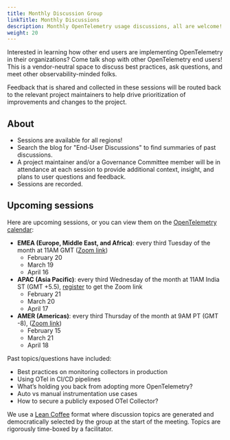```yaml
---
title: Monthly Discussion Group
linkTitle: Monthly Discussions
description: Monthly OpenTelemetry usage discussions, all are welcome!
weight: 20
---
```


Interested in learning how other end users are implementing OpenTelemetry in
their organizations? Come talk shop with other OpenTelemetry end users! This is
a vendor-neutral space to discuss best practices, ask questions, and meet other
observability-minded folks.

Feedback that is shared and collected in these sessions will be routed back to
the relevant project maintainers to help drive prioritization of improvements
and changes to the project.

## About

- Sessions are available for all regions!
- Search the blog for "End-User Discussions" to find summaries of past
  discussions.
- A project maintainer and/or a Governance Committee member will be in
  attendance at each session to provide additional context, insight, and plans
  to user questions and feedback.
- Sessions are recorded.

## Upcoming sessions

Here are upcoming sessions, or you can view them on the
[OpenTelemetry calendar](https://github.com/open-telemetry/community#calendar):

- **EMEA (Europe, Middle East, and Africa)**: every third Tuesday of the month
  at 11AM GMT ([Zoom link](https://us06web.zoom.us/j/85691064809?pwd=c0VCejh))
  - February 20
  - March 19
  - April 16
- **APAC (Asia Pacific)**: every third Wednesday of the month at 11AM India ST
  (GMT +5.5), [register](https://lu.ma/1w129wgu) to get the Zoom link
  - February 21
  - March 20
  - April 17
- **AMER (Americas)**: every third Thursday of the month at 9AM PT (GMT -8),
  ([Zoom link](https://us06web.zoom.us/j/87037874951?pwd=WGo3eUZpeWFZTlhJQXhJeXZhQmwvUT09))
  - February 15
  - March 21
  - April 18

Past topics/questions have included:

- Best practices on monitoring collectors in production
- Using OTel in CI/CD pipelines
- What’s holding you back from adopting more OpenTelemetry?
- Auto vs manual instrumentation use cases
- How to secure a publicly exposed OTel Collector?

We use a [Lean Coffee](https://leancoffee.org) format where discussion topics
are generated and democratically selected by the group at the start of the
meeting. Topics are rigorously time-boxed by a facilitator.
